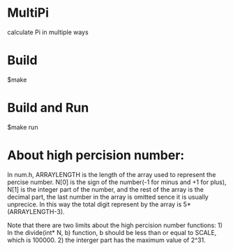 # MultiPi
calculate Pi in multiple ways

# Build
$make

# Build and Run
$make run

# About high percision number:
In num.h, ARRAYLENGTH is the length of the array used to represent the percise number. N[0] is the sign of the number(-1 for minus and +1 for plus), N[1] is the integer part of the number, and the rest of the array is the decimal part, the last number in the array is omitted sence it is usually unprecice. In this way the total digit represent by the array is 5*(ARRAYLENGTH-3).

Note that there are two limits about the high percision number functions: 1) In the divide(int* N, b) function, b should be  less than or equal to SCALE, which is 100000. 2) the interger part has the maximum value of 2^31.